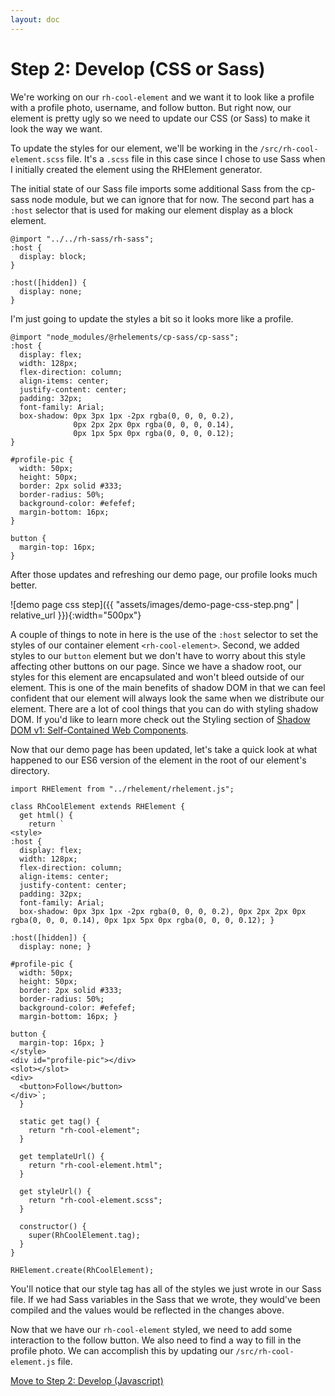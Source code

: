 ```yaml
---
layout: doc
---
```


# Step 2: Develop (CSS or Sass)

We're working on our `rh-cool-element` and we want it to look like a profile with a profile photo, username, and follow button. But right now, our element is pretty ugly so we need to update our CSS (or Sass) to make it look the way we want.

To update the styles for our element, we'll be working in the `/src/rh-cool-element.scss` file. It's a `.scss` file in this case since I chose to use Sass when I initially created the element using the RHElement generator.

The initial state of our Sass file imports some additional Sass from the cp-sass node module, but we can ignore that for now. The second part has a `:host` selector that is used for making our element display as a block element.

```
@import "../../rh-sass/rh-sass";
:host {
  display: block;
}

:host([hidden]) {
  display: none;
}
```

I'm just going to update the styles a bit so it looks more like a profile.

```
@import "node_modules/@rhelements/cp-sass/cp-sass";
:host {
  display: flex;
  width: 128px;
  flex-direction: column;
  align-items: center;
  justify-content: center;
  padding: 32px;
  font-family: Arial;
  box-shadow: 0px 3px 1px -2px rgba(0, 0, 0, 0.2),
              0px 2px 2px 0px rgba(0, 0, 0, 0.14),
              0px 1px 5px 0px rgba(0, 0, 0, 0.12);
}

#profile-pic {
  width: 50px;
  height: 50px;
  border: 2px solid #333;
  border-radius: 50%;
  background-color: #efefef;
  margin-bottom: 16px;
}

button {
  margin-top: 16px;
}
```

After those updates and refreshing our demo page, our profile looks much better.

![demo page css step]({{ "assets/images/demo-page-css-step.png" | relative_url }}){:width="500px"}

A couple of things to note in here is the use of the `:host` selector to set the styles of our container element `<rh-cool-element>`. Second, we added styles to our `button` element but we don't have to worry about this style affecting other buttons on our page. Since we have a shadow root, our styles for this element are encapsulated and won't bleed outside of our element. This is one of the main benefits of shadow DOM in that we can feel confident that our element will always look the same when we distribute our element. There are a lot of cool things that you can do with styling shadow DOM. If you'd like to learn more check out the Styling section of [Shadow DOM v1: Self-Contained Web Components](https://developers.google.com/web/fundamentals/web-components/shadowdom#styling).

Now that our demo page has been updated, let's take a quick look at what happened to our ES6 version of the element in the root of our element's directory.

```
import RHElement from "../rhelement/rhelement.js";

class RhCoolElement extends RHElement {
  get html() {
    return `
<style>
:host {
  display: flex;
  width: 128px;
  flex-direction: column;
  align-items: center;
  justify-content: center;
  padding: 32px;
  font-family: Arial;
  box-shadow: 0px 3px 1px -2px rgba(0, 0, 0, 0.2), 0px 2px 2px 0px rgba(0, 0, 0, 0.14), 0px 1px 5px 0px rgba(0, 0, 0, 0.12); }

:host([hidden]) {
  display: none; }

#profile-pic {
  width: 50px;
  height: 50px;
  border: 2px solid #333;
  border-radius: 50%;
  background-color: #efefef;
  margin-bottom: 16px; }

button {
  margin-top: 16px; }
</style>
<div id="profile-pic"></div>
<slot></slot>
<div>
  <button>Follow</button>
</div>`;
  }

  static get tag() {
    return "rh-cool-element";
  }

  get templateUrl() {
    return "rh-cool-element.html";
  }

  get styleUrl() {
    return "rh-cool-element.scss";
  }

  constructor() {
    super(RhCoolElement.tag);
  }
}

RHElement.create(RhCoolElement);
```

You'll notice that our style tag has all of the styles we just wrote in our Sass file. If we had Sass variables in the Sass that we wrote, they would've been compiled and the values would be reflected in the changes above.

Now that we have our `rh-cool-element` styled, we need to add some interaction to the follow button. We also need to find a way to fill in the profile photo. We can accomplish this by updating our `/src/rh-cool-element.js` file.

[Move to Step 2: Develop (Javascript)](step-2d.html)

